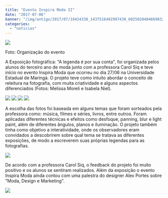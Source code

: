 ```yaml
---
title: "Evento Inspira Moda II"
date: "2017-07-06"
banner: "/img/antigo/2017/07/19424338_1437516492997438_6025020404669832475_n-1.jpg"
categories: 
  - "noticias"
---
```


[![](/img/antigo/2017/07/19424338_1437516492997438_6025020404669832475_n-1.jpg)](/img/antigo/2017/07/19424338_1437516492997438_6025020404669832475_n-1.jpg)

Foto: Organização do evento

A Exposição fotográfica: "A legenda é por sua conta", foi organizada pelos alunos do terceiro ano de moda junto com a professora Carol Siq e teve início no evento Inspira Moda que ocorreu no dia 27/06 na Universidade Estadual de Maringá. O projeto teve como intuito abordar o conceito de releitura na fotografia, com muita criatividade e alguns aspectos diferenciados (Fotos: Melissa Moreli e Isabela Niel).

[![](/img/antigo/2017/07/19260709_1437516062997481_8542084515695796488_n-1.jpg)](/img/antigo/2017/07/19260709_1437516062997481_8542084515695796488_n-1.jpg) [![](/img/antigo/2017/07/19430148_1437516092997478_7982427171072838330_n-1.jpg)](/img/antigo/2017/07/19430148_1437516092997478_7982427171072838330_n-1.jpg) [![](/img/antigo/2017/07/19429932_1437516146330806_8462306997569495556_n-1.jpg)](/img/antigo/2017/07/19429932_1437516146330806_8462306997569495556_n-1.jpg) [![](/img/antigo/2017/07/19554467_1437516172997470_2391262550527458454_n-1.jpg)](/img/antigo/2017/07/19554467_1437516172997470_2391262550527458454_n-1.jpg)

A escolha das fotos foi baseada em alguns temas que foram sorteados pela professora como: música, filmes e séries, livros, entre outros. Foram aplicadas diferentes técnicas e efeitos como desfoque, panning, blur e light paint, além de diferentes ângulos, planos e iluminação. O projeto também tinha como objetivo a interatividade, onde os observadores eram convidados a descobrirem sobre qual tema se tratava as diferentes exposições, de modo a escreverem suas próprias legendas para as fotografias.

[![](/img/antigo/2017/07/19510139_491752877831058_1093061380598508271_n-1.jpg)](/img/antigo/2017/07/19510139_491752877831058_1093061380598508271_n-1.jpg)

De acordo com a professora Carol Siq, o feedback do projeto foi muito positivo e os alunos se sentiram realizados. Além da exposição o evento Inspira Moda ainda contou com uma palestra do designer Alex Portes sobre "Moda, Design e Marketing".

[![](/img/antigo/2017/07/19429811_1437515589664195_5741841052827961349_n-1.jpg)](/img/antigo/2017/07/19429811_1437515589664195_5741841052827961349_n-1.jpg)
